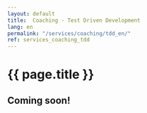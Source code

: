 ```yaml
---
layout: default
title:  Coaching - Test Driven Development
lang: en
permalink: "/services/coaching/tdd_en/"
ref: services_coaching_tdd
---
```

# {{ page.title }}
## Coming soon!
